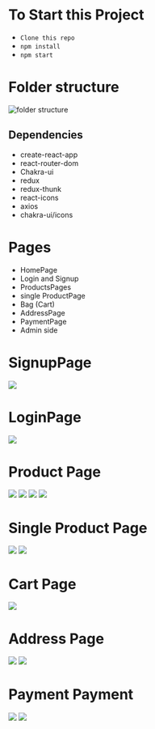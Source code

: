 # To Start this Project
- ` Clone this repo `
- ` npm install `
- ` npm start `

# Folder structure
<img src="https://user-images.githubusercontent.com/104342116/233844933-94210825-ef95-487f-be36-20974c3ab94f.png" alt="folder structure"/>

## Dependencies

- create-react-app
- react-router-dom 
- Chakra-ui
- redux 
- redux-thunk
- react-icons
- axios
- chakra-ui/icons


# Pages 

- HomePage  
- Login and Signup 
- ProductsPages  
- single ProductPage 
- Bag (Cart) 
- AddressPage 
- PaymentPage 
- Admin side 
 
   
# SignupPage
 <img src="https://user-images.githubusercontent.com/104342116/213981260-1947b266-3e19-45cb-8880-c13ea7f78023.png"/>

 # LoginPage

 <img src="https://user-images.githubusercontent.com/104342116/213981481-1d244549-e107-4e97-9c3f-70f38014b564.png"/>

# Product Page

<img src="https://user-images.githubusercontent.com/104342116/213981712-878b00b6-4741-4020-8472-a379dc58743d.png"/>
<img src = "https://user-images.githubusercontent.com/104342116/213981840-4b7e765d-d4ba-45d8-a43b-aa8d1c0c36f4.png"/>
<img src="https://user-images.githubusercontent.com/104342116/213981975-289e7a6e-b936-4a18-ab20-06301b183fda.png"/>
<img src="https://user-images.githubusercontent.com/104342116/213982063-e0863890-d10a-4718-9e80-d337e84c7def.png"/>

# Single Product Page

<img src="https://user-images.githubusercontent.com/104342116/213982378-274eb8c3-f957-43a8-8ba1-de3c570ac3ea.png"/>
<img src="https://user-images.githubusercontent.com/104342116/213982509-4c5c9bc9-f006-42a1-a08c-b2a6ab222277.png"/>

# Cart Page

<img src="https://user-images.githubusercontent.com/104342116/213982715-d4540156-3d3f-42cf-837e-057d890fabd8.png"/>

# Address Page

<img src="https://user-images.githubusercontent.com/104342116/213982868-1851a88e-227b-42af-801b-ec2ae44a8540.png"/>
<img src="https://user-images.githubusercontent.com/104342116/213982947-ec0b5294-5af2-486d-bc7a-a939708b315d.png"/>

# Payment Payment
<img src="https://user-images.githubusercontent.com/104342116/213983139-eb3c4c22-5c91-490b-92f7-fff91656ab7d.png"/>
<img src="https://user-images.githubusercontent.com/104342116/213983256-8c2010aa-b1eb-4bfb-99c0-1b8df3a8051c.png"/>















 
